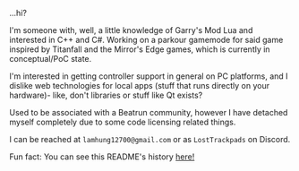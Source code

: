 ...hi?

I'm someone with, well, a little knowledge of Garry's Mod Lua and interested in C++ and C#. Working on a parkour gamemode for said game inspired by Titanfall and the Mirror's Edge games, which is currently in conceptual/PoC state.

I'm interested in getting controller support in general on PC platforms, and I dislike web technologies for local apps (stuff that runs directly on your hardware)- like, don't libraries or stuff like Qt exists?

Used to be associated with a Beatrun community, however I have detached myself completely due to some code licensing related things.

I can be reached at `lamhung12700@gmail.com` or as `LostTrackpads` on Discord.

Fun fact: You can see this README's history [here!](https://github.com/LostTrackpad/LostTrackpad/commits/main/)
